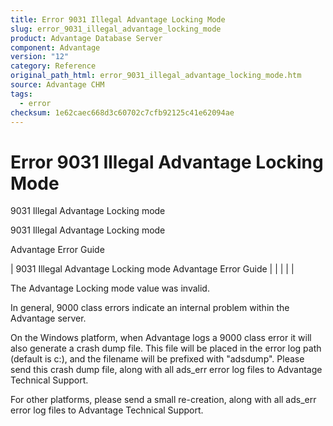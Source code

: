 ```yaml
---
title: Error 9031 Illegal Advantage Locking Mode
slug: error_9031_illegal_advantage_locking_mode
product: Advantage Database Server
component: Advantage
version: "12"
category: Reference
original_path_html: error_9031_illegal_advantage_locking_mode.htm
source: Advantage CHM
tags:
  - error
checksum: 1e62caec668d3c60702c7cfb92125c41e62094ae
---
```


# Error 9031 Illegal Advantage Locking Mode

9031 Illegal Advantage Locking mode

9031 Illegal Advantage Locking mode

Advantage Error Guide

| 9031 Illegal Advantage Locking mode  Advantage Error Guide |  |  |  |  |

The Advantage Locking mode value was invalid.

In general, 9000 class errors indicate an internal problem within the Advantage server.

On the Windows platform, when Advantage logs a 9000 class error it will also generate a crash dump file. This file will be placed in the error log path (default is c:\), and the filename will be prefixed with "adsdump". Please send this crash dump file, along with all ads\_err error log files to Advantage Technical Support.

For other platforms, please send a small re-creation, along with all ads\_err error log files to Advantage Technical Support.

